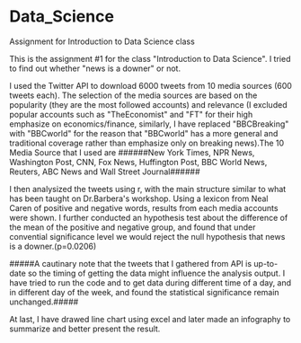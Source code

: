 # Data_Science
Assignment for Introduction to Data Science class

This is the assignment #1 for the class "Introduction to Data Science". I tried to find out whether "news is a downer" or not.

I used the Twitter API to download 6000 tweets from 10 media sources (600 tweets each). The selection of the media sources are based on the popularity (they are the most followed accounts) and relevance (I excluded popular accounts such as "TheEconomist" and "FT" for their high emphasize on economics/finance, similarly, I have replaced "BBCBreaking" with "BBCworld" for the reason that "BBCworld" has a  more general and traditional coverage rather than emphasize only on breaking news).The 10 Media Source that I used are 
######New York Times, NPR News, Washington Post, CNN, Fox News, Huffington Post, BBC World News, Reuters, ABC News and Wall Street Journal######

I then analysized the tweets using r, with the main structure similar to what has been taught on Dr.Barbera's workshop. Using a lexicon from Neal Caren of positive and negative words, results from each media accounts were shown. I further conducted an hypothesis test about the difference of the mean of the positive and negative group, and found that under convential significance level we would reject the null hypothesis that news is a downer.(p=0.0206)

#####A cautinary note that the tweets that I gathered from API is up-to-date so the timing of getting the data might influence the analysis output. I have tried to run the code and to get data during different time of a day, and in different day of the week, and found the statistical significance remain unchanged.#####

At last, I have drawed line chart using excel and later made an infography to summarize and better present the result.
